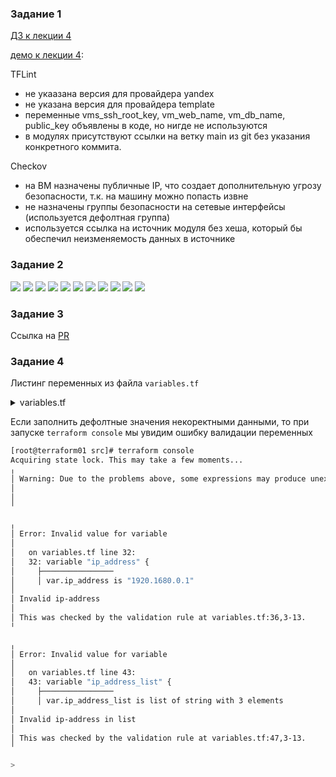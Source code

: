 ### Задание 1



[ДЗ к лекции 4](https://github.com/netology-code/ter-homeworks/tree/main/04/src)

[демо к лекции 4](https://github.com/netology-code/ter-homeworks/tree/main/04/demonstration1):

TFLint

- не  укаазана версия для провайдера  yandex
- не указана версия для провайдера template
- переменные  vms_ssh_root_key, vm_web_name, vm_db_name, public_key объявлены в  коде, но нигде не используются
- в модулях присутствуют ссылки на ветку main из git без указания конкретного коммита. 

Checkov

- на ВМ назначены публичные  IP, что создает дополнительную  угрозу безопасности,  т.к.  на машину можно попасть  извне
- не назначены  группы  безопасности на сетевые интерфейсы (используется дефолтная группа)
- используется ссылка на источник модуля без хеша, который бы обеспечил неизменяемость данных в источнике


### Задание 2

![](.img/HW5_Create_service_account.png)
![](.img/HW5_Create_bucket.png)
![](.img/HW5_Bucket_acl.png)
![](.img/HW5_Create_YDB.png)
![](.img/HW5_Create_table.png)
![](.img/HW5_S3_provider.png)
![](.img/HW5_S3_provider_init.png)
![](.img/HW5_S3_migrate.png)
![](.img/HW5_Blocks.png)
![](.img/HW5_Blocks_in_table.png)
![](.img/HW5_Unlock.png)



### Задание 3

Ссылка на  [PR](https://github.com/aspire87/ter-homeworks/pull/2)


### Задание 4 

Листинг переменных  из  файла ```variables.tf```
<details>
  <summary>variables.tf</summary>

```bash
### TASK4

variable "ip_address" {
  type = string
  description = "ip-адрес"
  default = "1920.1680.0.1"
  validation {
    error_message = "Invalid ip-address"
    condition = can(regex("^\\d{1,3}\\.\\d{1,3}\\.\\d{1,3}\\.\\d{1,3}$",var.ip_address))
  }
}


variable "ip_address_list" {
  description = "list of IP addresses"
  type        = list(string)
  default     = ["192.168.0.1", "1.1.1.1", "1270.0.0.1"]
  validation {
    condition=alltrue([for ip in var.ip_address_list: can(regex("^\\d{1,3}\\.\\d{1,3}\\.\\d{1,3}\\.\\d{1,3}$",ip))])
    error_message = "Invalid ip-address in list"
  }
}
```
</details>

Если заполнить дефолтные значения некоректными данными, то при запуске ```terraform console``` мы увидим ошибку валидации переменных

```bash
[root@terraform01 src]# terraform console
Acquiring state lock. This may take a few moments...
╷
│ Warning: Due to the problems above, some expressions may produce unexpected results.
│
│
╵

╷
│ Error: Invalid value for variable
│
│   on variables.tf line 32:
│   32: variable "ip_address" {
│     ├────────────────
│     │ var.ip_address is "1920.1680.0.1"
│
│ Invalid ip-address
│
│ This was checked by the validation rule at variables.tf:36,3-13.
╵

╷
│ Error: Invalid value for variable
│
│   on variables.tf line 43:
│   43: variable "ip_address_list" {
│     ├────────────────
│     │ var.ip_address_list is list of string with 3 elements
│
│ Invalid ip-address in list
│
│ This was checked by the validation rule at variables.tf:47,3-13.
╵

>
```
